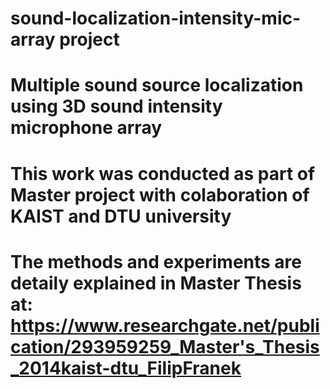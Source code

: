 # sound-localization-intensity-mic-array project
# Multiple sound source localization using 3D sound intensity microphone array
#
# This work was conducted as part of Master project with colaboration of KAIST and DTU university
# The methods and experiments are detaily explained in Master Thesis at: https://www.researchgate.net/publication/293959259_Master's_Thesis_2014kaist-dtu_FilipFranek

